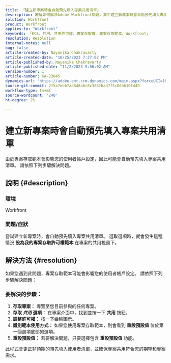 ```yaml
---
title: 「建立新專案時會自動預先填入專案共用清單」
description: 瞭解如何解決Adobe Workfront問題，其中建立新專案時會自動預先填入專案共用清單。
solution: Workfront
product: Workfront
applies-to: "Workfront"
keywords: 「KCS、共用、共用許可權、專案存取權、專案存取範本、Workfront」
resolution: Resolution
internal-notes: null
bug: false
article-created-by: Nayanika Chakravarty
article-created-date: "10/25/2023 7:27:02 PM"
article-published-by: Nayanika Chakravarty
article-published-date: "11/2/2023 9:56:02 AM"
version-number: 1
article-number: KA-23045
dynamics-url: "https://adobe-ent.crm.dynamics.com/main.aspx?forceUCI=1&pagetype=entityrecord&etn=knowledgearticle&id=a3a23476-6c73-ee11-9ae7-6045bd006295"
source-git-commit: 2f5a7ebb7aa848a6c8c388fbad7f5c06b610f449
workflow-type: tm+mt
source-wordcount: '240'
ht-degree: 2%

---
```


# 建立新專案時會自動預先填入專案共用清單


由於專案存取範本會影響您的使用者帳戶設定，因此可能會自動預先填入專案共用清單。 請依照下列步驟解決問題。

## 說明 {#description}


### <b>環境</b>

Workfront

### <b>問題/症狀</b>

嘗試建立新專案時，會自動預先填入專案共用清單。 選取選項時，就會發生這種情況 <b>設為我的專案存取許可權範本</b> 在專案的共用視窗下。


## 解決方法 {#resolution}


如果您遇到此問題，專案存取範本可能會影響您的使用者帳戶設定。 請依照下列步驟解決問題：

### 要解決的步驟：  

1. <b>存取專案：</b> 導覽至您目前參與的任何專案。
2. <b>存取 *共用* 選項：</b> 在專案介面中，找到並按一下 <b>共用</b> 按鈕。
3. <b>調整許可權：</b> 按一下齒輪圖示。
4. <b>識別範本使用方式：</b> 如果您使用專案存取範本，則會看到 <b>重設預設值</b> 位於第一個選項底部的選項。
5. <b>重設預設值：</b> 若要解決問題，只要選擇包含 <b>重設預設值</b> 功能。


此程式會更正非預期的預先填入使用者清單，並確保專案共用符合您的期望和專案需求。
